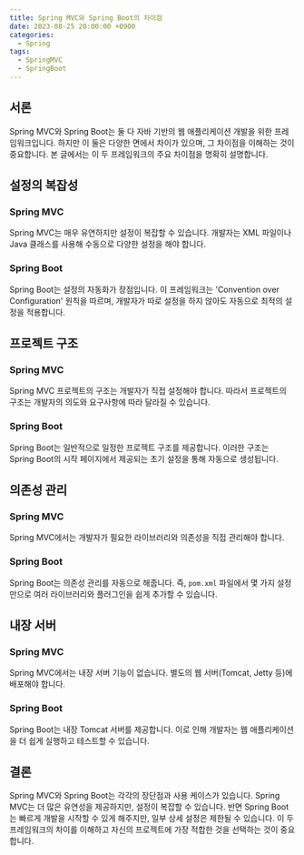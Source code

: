```yaml
---
title: Spring MVC와 Spring Boot의 차이점
date: 2023-08-25 20:00:00 +0900
categories:
  - Spring
tags:
  - SpringMVC
  - SpringBoot
---
```

## 서론

Spring MVC와 Spring Boot는 둘 다 자바 기반의 웹 애플리케이션 개발을 위한 프레임워크입니다. 하지만 이 둘은 다양한 면에서 차이가 있으며, 그 차이점을 이해하는 것이 중요합니다. 본 글에서는 이 두 프레임워크의 주요 차이점을 명확히 설명합니다.

## 설정의 복잡성

### Spring MVC
Spring MVC는 매우 유연하지만 설정이 복잡할 수 있습니다. 개발자는 XML 파일이나 Java 클래스를 사용해 수동으로 다양한 설정을 해야 합니다.

### Spring Boot
Spring Boot는 설정의 자동화가 장점입니다. 이 프레임워크는 'Convention over Configuration' 원칙을 따르며, 개발자가 따로 설정을 하지 않아도 자동으로 최적의 설정을 적용합니다.

## 프로젝트 구조

### Spring MVC
Spring MVC 프로젝트의 구조는 개발자가 직접 설정해야 합니다. 따라서 프로젝트의 구조는 개발자의 의도와 요구사항에 따라 달라질 수 있습니다.

### Spring Boot
Spring Boot는 일반적으로 일정한 프로젝트 구조를 제공합니다. 이러한 구조는 Spring Boot의 시작 페이지에서 제공되는 초기 설정을 통해 자동으로 생성됩니다.

## 의존성 관리

### Spring MVC
Spring MVC에서는 개발자가 필요한 라이브러리와 의존성을 직접 관리해야 합니다.

### Spring Boot
Spring Boot는 의존성 관리를 자동으로 해줍니다. 즉, `pom.xml` 파일에서 몇 가지 설정만으로 여러 라이브러리와 플러그인을 쉽게 추가할 수 있습니다.

## 내장 서버

### Spring MVC
Spring MVC에서는 내장 서버 기능이 없습니다. 별도의 웹 서버(Tomcat, Jetty 등)에 배포해야 합니다.

### Spring Boot
Spring Boot는 내장 Tomcat 서버를 제공합니다. 이로 인해 개발자는 웹 애플리케이션을 더 쉽게 실행하고 테스트할 수 있습니다.

## 결론

Spring MVC와 Spring Boot는 각각의 장단점과 사용 케이스가 있습니다. Spring MVC는 더 많은 유연성을 제공하지만, 설정이 복잡할 수 있습니다. 반면 Spring Boot는 빠르게 개발을 시작할 수 있게 해주지만, 일부 상세 설정은 제한될 수 있습니다. 이 두 프레임워크의 차이를 이해하고 자신의 프로젝트에 가장 적합한 것을 선택하는 것이 중요합니다.